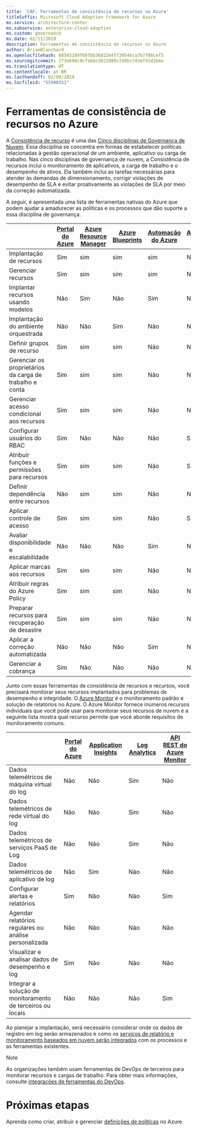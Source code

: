 ```yaml
---
title: 'CAF: Ferramentas de consistência de recursos no Azure'
titleSuffix: Microsoft Cloud Adoption Framework for Azure
ms.service: architecture-center
ms.subservice: enterprise-cloud-adoption
ms.custom: governance
ms.date: 02/11/2019
description: Ferramentas de consistência de recursos no Azure
author: BrianBlanchard
ms.openlocfilehash: 68503289f60fbb3682264ff39546ca7b7700cef5
ms.sourcegitcommit: 273e690c0cfabbc3822089c7d8bc743ef41d2b6e
ms.translationtype: HT
ms.contentlocale: pt-BR
ms.lasthandoff: 02/08/2019
ms.locfileid: "55900351"
---
```

# <a name="resource-consistency-tools-in-azure"></a>Ferramentas de consistência de recursos no Azure

A [Consistência de recurso](overview.md) é uma das [Cinco disciplinas de Governança de Nuvem](../governance-disciplines.md). Essa disciplina se concentra em formas de estabelecer políticas relacionadas à gestão operacional de um ambiente, aplicativo ou carga de trabalho. Nas cinco disciplinas de governança de nuvem, a Consistência de recursos inclui o monitoramento de aplicativos, a carga de trabalho e o desempenho de ativos. Ela também inclui as tarefas necessárias para atender às demandas de dimensionamento, corrigir violações de desempenho de SLA e evitar proativamente as violações de SLA por meio da correção automatizada.

A seguir, é apresentada uma lista de ferramentas nativas do Azure que podem ajudar a amadurecer as políticas e os processos que dão suporte a essa disciplina de governança.

|    | [Portal do Azure](https://azure.microsoft.com/features/azure-portal/)  | [Azure Resource Manager](/azure/azure-resource-manager/resource-group-overview)  | [Azure Blueprints](/azure/governance/blueprints/overview) | [Automação do Azure](/azure/automation/automation-intro) | [Azure AD](/azure/active-directory/fundamentals/active-directory-whatis) |
|---------|---------|---------|---------|---------|---------|
| Implantação de recursos                             | Sim | sim | sim | sim | Não   |
| Gerenciar recursos                             | Sim | sim | sim | sim | Não   |
| Implantar recursos usando modelos             | Não   | Sim | Não   | Sim | Não   |
| Implantação do ambiente orquestrada          | Não   | Não   | Sim | Não  | Não   |
| Definir grupos de recurso                       | Sim | sim | sim | Não  | Não   |
| Gerenciar os proprietários da carga de trabalho e conta           | Sim | sim | sim | Não  | Não   |
| Gerenciar acesso condicional aos recursos       | Sim | sim | sim | Não  | Não   |
| Configurar usuários do RBAC                         | Sim | Não  | Não  | Não   | Sim |
| Atribuir funções e permissões para recursos | Sim | sim | sim | Não   | Sim |
| Definir dependência entre recursos        | Não   | sim | sim | Não  | Não   |
| Aplicar controle de acesso                         | Sim | sim | sim | Não   | Sim |
| Avaliar disponibilidade e escalabilidade          | Não   | Não  | Não   | Sim | Não   |
| Aplicar marcas aos recursos                      | Sim | sim | sim | Não  | Não   |
| Atribuir regras do Azure Policy                    | Sim | sim | sim | Não  | Não   |
| Preparar recursos para recuperação de desastre         | Sim | sim | sim | Não  | Não   |
| Aplicar a correção automatizada                  | Não   | Não  | Não   | Sim | Não   |
| Gerenciar a cobrança                               | Sim | Não  | Não  | Não  | Não   |

Junto com essas ferramentas de consistência de recursos e recursos, você precisará monitorar seus recursos implantados para problemas de desempenho e integridade. O [Azure Monitor](/azure/azure-monitor/overview) é o monitoramento padrão e solução de relatórios no Azure. O Azure Monitor fornece inúmeros recursos individuais que você pode usar para monitorar seus recursos de nuvem e a seguinte lista mostra qual recurso permite que você aborde requisitos de monitoramento comuns.

|                                                    | [Portal do Azure](https://azure.microsoft.com/features/azure-portal/) | [Application Insights](/azure/application-insights/app-insights-overview) | [Log Analytics](/azure/azure-monitor/log-query/log-query-overview) | [API REST do Azure Monitor](/rest/api/monitor/) |
|----------------------------------------------------|--------------|----------------------|---------------|------------------------|
| Dados telemétricos de máquina virtual do log                 | Não            | Não                    | Sim           | Não                      |
| Dados telemétricos de rede virtual do log              | Não            | Não                    | Sim           | Não                      |
| Dados telemétricos de serviços PaaS de Log                   | Não            | Não                    | Sim           | Não                      |
| Dados telemétricos de aplicativo de log                     | Não            | Sim                  | Não            | Não                      |
| Configurar alertas e relatórios                       | Sim          | Não                   | Não             | Sim                    |
| Agendar relatórios regulares ou análise personalizada        | Não            | Não                   | Não            | Não                      |
| Visualizar e analisar dados de desempenho e log     | Sim          | Não                   | Não            | Não                      |
| Integrar a solução de monitoramento de terceiros ou locais     | Não            | Não                   | Não             | Sim                    |

Ao planejar a implantação, será necessário considerar onde os dados de registro em log serão armazenados e como os [serviços de relatório e monitoramento baseados em nuvem serão integrados](../../decision-guides/log-and-report/overview.md) com os processos e as ferramentas existentes.

> [!NOTE]
> As organizações também usam ferramentas de DevOps de terceiros para monitorar recursos e cargas de trabalho. Para obter mais informações, consulte [integrações de ferramentas do DevOps](https://azure.microsoft.com/products/devops-tool-integrations/).

# <a name="next-steps"></a>Próximas etapas

Aprenda como criar, atribuir e gerenciar [definições de políticas](/azure/governance/policy/) no Azure.
